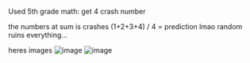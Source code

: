 Used 5th grade math:
get 4 crash number

the numbers at sum is crashes
(1+2+3+4) / 4 = prediction lmao
random ruins everything...

heres images
![image](https://user-images.githubusercontent.com/83549287/188283225-3985769f-c595-4dfa-82f4-701b152e32d4.png)
![image](https://user-images.githubusercontent.com/83549287/188283228-df7c9752-d4d3-4e4b-be2b-83a7abea54cc.png)
